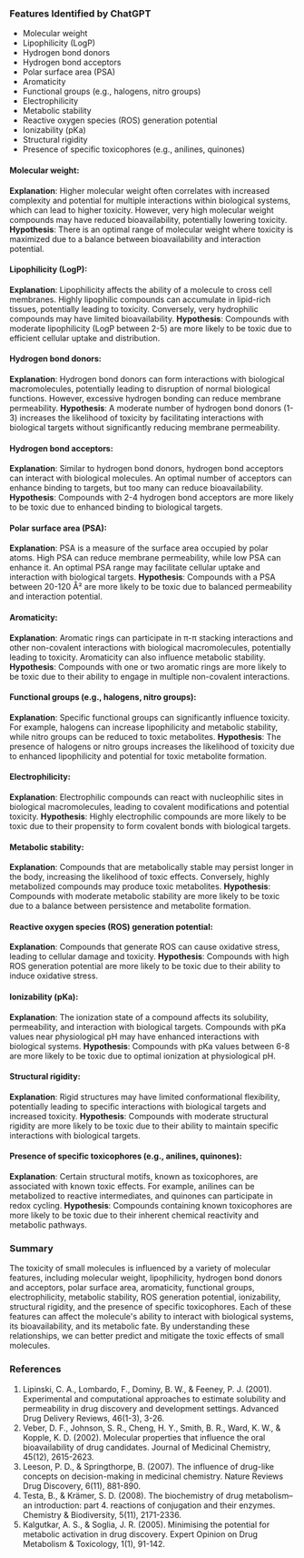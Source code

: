 ### Features Identified by ChatGPT
- Molecular weight
- Lipophilicity (LogP)
- Hydrogen bond donors
- Hydrogen bond acceptors
- Polar surface area (PSA)
- Aromaticity
- Functional groups (e.g., halogens, nitro groups)
- Electrophilicity
- Metabolic stability
- Reactive oxygen species (ROS) generation potential
- Ionizability (pKa)
- Structural rigidity
- Presence of specific toxicophores (e.g., anilines, quinones)

#### Molecular weight:
**Explanation**: Higher molecular weight often correlates with increased complexity and potential for multiple interactions within biological systems, which can lead to higher toxicity. However, very high molecular weight compounds may have reduced bioavailability, potentially lowering toxicity.
**Hypothesis**: There is an optimal range of molecular weight where toxicity is maximized due to a balance between bioavailability and interaction potential.

#### Lipophilicity (LogP):
**Explanation**: Lipophilicity affects the ability of a molecule to cross cell membranes. Highly lipophilic compounds can accumulate in lipid-rich tissues, potentially leading to toxicity. Conversely, very hydrophilic compounds may have limited bioavailability.
**Hypothesis**: Compounds with moderate lipophilicity (LogP between 2-5) are more likely to be toxic due to efficient cellular uptake and distribution.

#### Hydrogen bond donors:
**Explanation**: Hydrogen bond donors can form interactions with biological macromolecules, potentially leading to disruption of normal biological functions. However, excessive hydrogen bonding can reduce membrane permeability.
**Hypothesis**: A moderate number of hydrogen bond donors (1-3) increases the likelihood of toxicity by facilitating interactions with biological targets without significantly reducing membrane permeability.

#### Hydrogen bond acceptors:
**Explanation**: Similar to hydrogen bond donors, hydrogen bond acceptors can interact with biological molecules. An optimal number of acceptors can enhance binding to targets, but too many can reduce bioavailability.
**Hypothesis**: Compounds with 2-4 hydrogen bond acceptors are more likely to be toxic due to enhanced binding to biological targets.

#### Polar surface area (PSA):
**Explanation**: PSA is a measure of the surface area occupied by polar atoms. High PSA can reduce membrane permeability, while low PSA can enhance it. An optimal PSA range may facilitate cellular uptake and interaction with biological targets.
**Hypothesis**: Compounds with a PSA between 20-120 Å² are more likely to be toxic due to balanced permeability and interaction potential.

#### Aromaticity:
**Explanation**: Aromatic rings can participate in π-π stacking interactions and other non-covalent interactions with biological macromolecules, potentially leading to toxicity. Aromaticity can also influence metabolic stability.
**Hypothesis**: Compounds with one or two aromatic rings are more likely to be toxic due to their ability to engage in multiple non-covalent interactions.

#### Functional groups (e.g., halogens, nitro groups):
**Explanation**: Specific functional groups can significantly influence toxicity. For example, halogens can increase lipophilicity and metabolic stability, while nitro groups can be reduced to toxic metabolites.
**Hypothesis**: The presence of halogens or nitro groups increases the likelihood of toxicity due to enhanced lipophilicity and potential for toxic metabolite formation.

#### Electrophilicity:
**Explanation**: Electrophilic compounds can react with nucleophilic sites in biological macromolecules, leading to covalent modifications and potential toxicity.
**Hypothesis**: Highly electrophilic compounds are more likely to be toxic due to their propensity to form covalent bonds with biological targets.

#### Metabolic stability:
**Explanation**: Compounds that are metabolically stable may persist longer in the body, increasing the likelihood of toxic effects. Conversely, highly metabolized compounds may produce toxic metabolites.
**Hypothesis**: Compounds with moderate metabolic stability are more likely to be toxic due to a balance between persistence and metabolite formation.

#### Reactive oxygen species (ROS) generation potential:
**Explanation**: Compounds that generate ROS can cause oxidative stress, leading to cellular damage and toxicity.
**Hypothesis**: Compounds with high ROS generation potential are more likely to be toxic due to their ability to induce oxidative stress.

#### Ionizability (pKa):
**Explanation**: The ionization state of a compound affects its solubility, permeability, and interaction with biological targets. Compounds with pKa values near physiological pH may have enhanced interactions with biological systems.
**Hypothesis**: Compounds with pKa values between 6-8 are more likely to be toxic due to optimal ionization at physiological pH.

#### Structural rigidity:
**Explanation**: Rigid structures may have limited conformational flexibility, potentially leading to specific interactions with biological targets and increased toxicity.
**Hypothesis**: Compounds with moderate structural rigidity are more likely to be toxic due to their ability to maintain specific interactions with biological targets.

#### Presence of specific toxicophores (e.g., anilines, quinones):
**Explanation**: Certain structural motifs, known as toxicophores, are associated with known toxic effects. For example, anilines can be metabolized to reactive intermediates, and quinones can participate in redox cycling.
**Hypothesis**: Compounds containing known toxicophores are more likely to be toxic due to their inherent chemical reactivity and metabolic pathways.

### Summary
The toxicity of small molecules is influenced by a variety of molecular features, including molecular weight, lipophilicity, hydrogen bond donors and acceptors, polar surface area, aromaticity, functional groups, electrophilicity, metabolic stability, ROS generation potential, ionizability, structural rigidity, and the presence of specific toxicophores. Each of these features can affect the molecule's ability to interact with biological systems, its bioavailability, and its metabolic fate. By understanding these relationships, we can better predict and mitigate the toxic effects of small molecules.

### References
1. Lipinski, C. A., Lombardo, F., Dominy, B. W., & Feeney, P. J. (2001). Experimental and computational approaches to estimate solubility and permeability in drug discovery and development settings. Advanced Drug Delivery Reviews, 46(1-3), 3-26.
2. Veber, D. F., Johnson, S. R., Cheng, H. Y., Smith, B. R., Ward, K. W., & Kopple, K. D. (2002). Molecular properties that influence the oral bioavailability of drug candidates. Journal of Medicinal Chemistry, 45(12), 2615-2623.
3. Leeson, P. D., & Springthorpe, B. (2007). The influence of drug-like concepts on decision-making in medicinal chemistry. Nature Reviews Drug Discovery, 6(11), 881-890.
4. Testa, B., & Krämer, S. D. (2008). The biochemistry of drug metabolism–an introduction: part 4. reactions of conjugation and their enzymes. Chemistry & Biodiversity, 5(11), 2171-2336.
5. Kalgutkar, A. S., & Soglia, J. R. (2005). Minimising the potential for metabolic activation in drug discovery. Expert Opinion on Drug Metabolism & Toxicology, 1(1), 91-142.